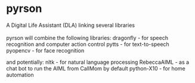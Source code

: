 pyrson
======

A Digital Life Assistant (DLA) linking several libraries
<br>
<br>pyrson will combine the following libraries:
	dragonfly - for speech recognition and computer action control
	pytts - for text-to-speech
	pyopencv - for face recognition

and potentially:
	nltk - for natural language processing
	RebeccaAIML - as a chat bot to run the AIML from CallMom by default
	python-X10 - for home automation